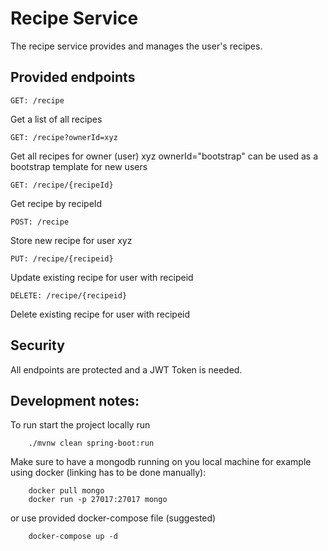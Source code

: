 # Recipe Service
The recipe service provides and manages the user's recipes.

## Provided endpoints
```
GET: /recipe
```
Get a list of all recipes

```
GET: /recipe?ownerId=xyz
```
Get all recipes for owner (user) xyz
ownerId="bootstrap" can be used as a bootstrap template for new users

```
GET: /recipe/{recipeId}
```
Get recipe by recipeId

```
POST: /recipe
```
Store new recipe for user xyz

```
PUT: /recipe/{recipeid}
```
Update existing recipe for user with recipeid

```
DELETE: /recipe/{recipeid}
```
Delete existing recipe for user with recipeid

## Security
All endpoints are protected and a JWT Token is needed.

## Development notes:
To run start the project locally run
```
    ./mvnw clean spring-boot:run
```
Make sure to have a mongodb running on you local machine for example using docker (linking has to be done manually):

```
    docker pull mongo
    docker run -p 27017:27017 mongo
```

or use provided docker-compose file (suggested)
```
    docker-compose up -d
```
